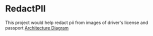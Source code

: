 # RedactPII
This project would help redact pii from images of driver's license and passport
[Architecture Diagram](Code/piiredaction.jpg "Architecture Diagram")
